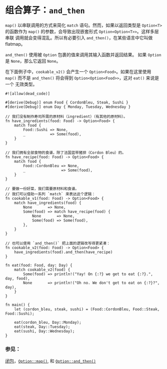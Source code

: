 # 组合算子：`and_then`

`map()` 以串联调用的方式来简化 `match` 语句。然而，如果以返回类型是 `Option<T>`
 的函数作为 `map()` 的参数，会导致出现嵌套形式 `Option<Option<T>>`。这样多层串联
调用就会变得混乱。所以有必要引入 `and_then()`，在某些语言中它叫做 flatmap。

`and_then()` 使用被 `Option` 包裹的值来调用其输入函数并返回结果。 如果 `Option`
 是 `None`，那么它返回 `None`。

在下面例子中，`cookable_v2()` 会产生一个 `Option<Food>`。如果在这里使用 `map()`
而不是 `and_then()` 将会得到 `Option<Option<Food>>`，这对 `eat()` 来说是一个
无效类型。

```rust,editable
#![allow(dead_code)]

#[derive(Debug)] enum Food { CordonBleu, Steak, Sushi }
#[derive(Debug)] enum Day { Monday, Tuesday, Wednesday }

// 我们没有制作寿司所需的原材料（ingredient）（有其他的原材料）。
fn have_ingredients(food: Food) -> Option<Food> {
    match food {
        Food::Sushi => None,
        _           => Some(food),
    }
}

// 我们拥有全部食物的食谱，除了法国蓝带猪排（Cordon Bleu）的。
fn have_recipe(food: Food) -> Option<Food> {
    match food {
        Food::CordonBleu => None,
        _                => Some(food),
    }
}

// 要做一份好菜，我们需要原材料和食谱。
// 我们可以借助一系列 `match` 来表达这个逻辑：
fn cookable_v1(food: Food) -> Option<Food> {
    match have_ingredients(food) {
        None       => None,
        Some(food) => match have_recipe(food) {
            None       => None,
            Some(food) => Some(food),
        },
    }
}

// 也可以使用 `and_then()` 把上面的逻辑改写得更紧凑：
fn cookable_v2(food: Food) -> Option<Food> {
    have_ingredients(food).and_then(have_recipe)
}

fn eat(food: Food, day: Day) {
    match cookable_v2(food) {
        Some(food) => println!("Yay! On {:?} we get to eat {:?}.", day, food),
        None       => println!("Oh no. We don't get to eat on {:?}?", day),
    }
}

fn main() {
    let (cordon_bleu, steak, sushi) = (Food::CordonBleu, Food::Steak, Food::Sushi);

    eat(cordon_bleu, Day::Monday);
    eat(steak, Day::Tuesday);
    eat(sushi, Day::Wednesday);
}
```

### 参见：

[闭包][closures]，[`Option::map()`][map], 和 [`Option::and_then()`][and_then]

[closures]: ./fn/closures.html
[map]: http://doc.rust-lang.org/std/option/enum.Option.html#method.map
[and_then]: http://doc.rust-lang.org/std/option/enum.Option.html#method.and_then 
